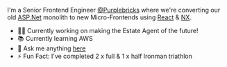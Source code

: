 I'm a Senior Frontend Engineer [@Purplebricks](https://github.com/purplebricks) where we're converting our old [ASP.Net](https://dotnet.microsoft.com/apps/aspnet) monolith to new Micro-Frontends using [React](https://reactjs.org/t) & [NX](https://nx.dev/).

- 👨‍💻 Currently working on making the Estate Agent of the future!
- 📚 Currently learning AWS
- 💬 Ask me anything [here](https://github.com/hloughrey/hloughrey/issues)
- ⚡️ Fun Fact: I've completed 2 x full & 1 x half Ironman triathlon
